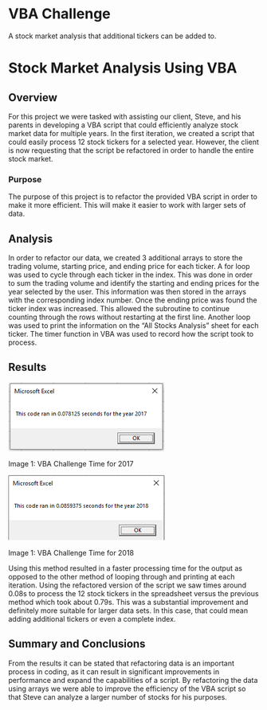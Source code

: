 # VBA Challenge
A stock market analysis that additional tickers can be added to.

# Stock Market Analysis Using VBA

## Overview
For this project we were tasked with assisting our client, Steve, and his parents in developing a VBA script that could efficiently analyze stock market data for multiple years. In the first iteration, we created a script that could easily process 12 stock tickers for a selected year. However, the client is now requesting that the script be refactored in order to handle the entire stock market.

### Purpose
The purpose of this project is to refactor the provided VBA script in order to make it more efficient. This will make it easier to work with larger sets of data.

## Analysis
In order to refactor our data, we created 3 additional arrays to store the trading volume, starting price, and ending price for each ticker. A for loop was used to cycle through each ticker in the index. This was done in order to sum the trading volume and identify the starting and ending prices for the year selected by the user. This information was then stored in the arrays with the corresponding index number. Once the ending price was found the ticker index was increased. This allowed the subroutine to continue counting through the rows without restarting at the first line. Another loop was used to print the information on the “All Stocks Analysis” sheet for each ticker. The timer function in VBA was used to record how the script took to process.

## Results
![VBA Challenge Time for 2017](https://github.com/seancary62/VBA_Challenge/blob/main/Resources/VBA_Challenge_2017.PNG?raw=true)

Image 1: VBA Challenge Time for 2017

![VBA Challenge Time for 2018](https://github.com/seancary62/VBA_Challenge/blob/main/Resources/VBA_Challenge_2018.PNG?raw=true)

Image 1: VBA Challenge Time for 2018

Using this method resulted in a faster processing time for the output as opposed to the other method of looping through and printing at each iteration. Using the refactored version of the script we saw times around 0.08s to process the 12 stock tickers in the spreadsheet versus the previous method which took about 0.79s. This was a substantial improvement and definitely more suitable for larger data sets. In this case, that could mean adding additional tickers or even a complete index. 

## Summary and Conclusions
From the results it can be stated that refactoring data is an important process in coding, as it can result in significant improvements in performance and expand the capabilities of a script. By refactoring the data using arrays we were able to improve the efficiency of the VBA script so that Steve can analyze a larger number of stocks for his purposes.

